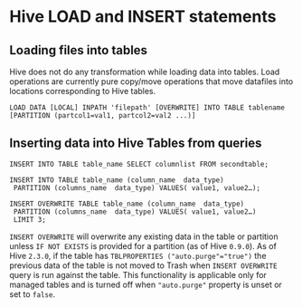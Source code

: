 # Hive LOAD and INSERT statements 

## Loading files into tables

Hive does not do any transformation while loading data into tables. Load operations are currently pure copy/move operations that move datafiles into locations corresponding to Hive tables.

    LOAD DATA [LOCAL] INPATH 'filepath' [OVERWRITE] INTO TABLE tablename [PARTITION (partcol1=val1, partcol2=val2 ...)]

## Inserting data into Hive Tables from queries

    INSERT INTO TABLE table_name SELECT columnlist FROM secondtable;

    INSERT INTO TABLE table_name (column_name  data_type)
     PARTITION (columns_name  data_type) VALUES( value1, value2…);
           
    INSERT OVERWRITE TABLE table_name (column_name  data_type) 
     PARTITION (columns_name  data_type) VALUES( value1, value2…)
     LIMIT 3;
     
`INSERT OVERWRITE` will overwrite any existing data in the table or partition
unless `IF NOT EXISTS` is provided for a partition (as of Hive `0.9.0`).
As of Hive `2.3.0`, if the table has `TBLPROPERTIES ("auto.purge"="true")` the previous data of the table is not moved to Trash when `INSERT OVERWRITE` query is run against the table. This functionality is applicable only for managed tables and is turned off when `"auto.purge"` property is unset or set to `false`.

